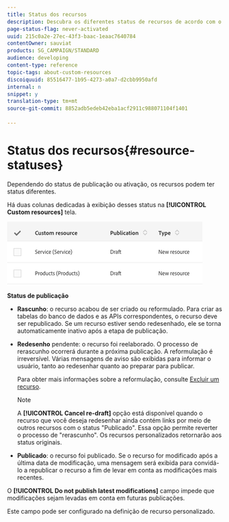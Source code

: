 ```yaml
---
title: Status dos recursos
description: Descubra os diferentes status de recursos de acordo com o estado da publicação.
page-status-flag: never-activated
uuid: 215c0a2e-27ec-43f3-baac-1eaac7640784
contentOwner: sauviat
products: SG_CAMPAIGN/STANDARD
audience: developing
content-type: reference
topic-tags: about-custom-resources
discoiquuid: 85516477-1b95-4273-a0a7-d2cbb9950afd
internal: n
snippet: y
translation-type: tm+mt
source-git-commit: 8852adb5edeb42eba1acf2911c988071104f1401

---
```



# Status dos recursos{#resource-statuses}

Dependendo do status de publicação ou ativação, os recursos podem ter status diferentes.

Há duas colunas dedicadas à exibição desses status na **[!UICONTROL Custom resources]** tela.

![](assets/schema_colonne_1.png)

**Status de publicação**

* **Rascunho**: o recurso acabou de ser criado ou reformulado. Para criar as tabelas do banco de dados e as APIs correspondentes, o recurso deve ser republicado. Se um recurso estiver sendo redesenhado, ele se torna automaticamente inativo após a etapa de publicação.
* **Redesenho** pendente: o recurso foi reelaborado. O processo de rerascunho ocorrerá durante a próxima publicação. A reformulação é irreversível. Várias mensagens de aviso são exibidas para informar o usuário, tanto ao redesenhar quanto ao preparar para publicar.

   Para obter mais informações sobre a reformulação, consulte [Excluir um recurso](../../developing/using/deleting-a-resource.md).

   >[!NOTE]
   >
   >A **[!UICONTROL Cancel re-draft]** opção está disponível quando o recurso que você deseja redesenhar ainda contém links por meio de outros recursos com o status &quot;Publicado&quot;. Essa opção permite reverter o processo de &quot;rerascunho&quot;. Os recursos personalizados retornarão aos status originais.

* **Publicado**: o recurso foi publicado. Se o recurso for modificado após a última data de modificação, uma mensagem será exibida para convidá-lo a republicar o recurso a fim de levar em conta as modificações mais recentes.

O **[!UICONTROL Do not publish latest modifications]** campo impede que modificações sejam levadas em conta em futuras publicações.

Este campo pode ser configurado na definição de recurso personalizado.

